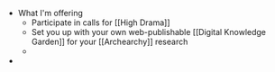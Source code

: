 - What I'm offering
	- Participate in calls for [[High Drama]]
	- Set you up with your own web-publishable [[Digital Knowledge Garden]] for your [[Archearchy]] research
	-
-